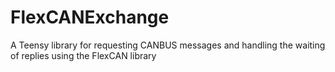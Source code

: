 # FlexCANExchange
A Teensy library for requesting CANBUS messages and handling the waiting of replies using the FlexCAN library
